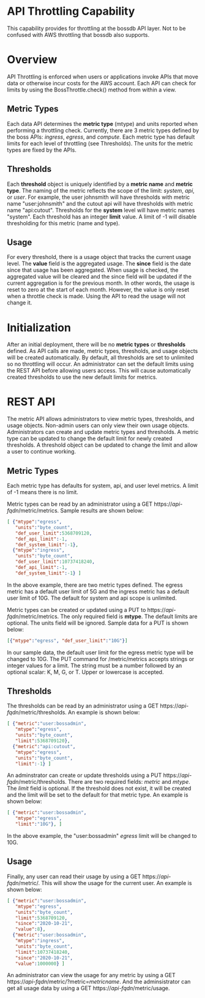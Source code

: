 # API Throttling Capability
This capability provides for throttling at the bossdb API layer.
Not to be confused with AWS throttling that bossdb also supports. 

# Overview
API Throttling is enforced when users or applications invoke APIs that move data or otherwise incur costs for the AWS account. Each API can check for limits by using the BossThrottle.check() method from within a view. 

## Metric Types
Each data API determines the __metric type__ (mtype) and units reported when performing a throttling check.
Currently, there are 3 metric types defined by the boss APIs: _ingress_, _egress_, and _compute_.  Each metric type has default limits for each level of throttling (see Thresholds). The units for the metric types are fixed by the APIs.

## Thresholds
Each __threshold__ object is uniquely identified by a __metric name__ and __metric type__.  The naming of the metric reflects the scope of the limit: _system_, _api_, or _user_. For example, the user johnsmith will have thresholds with metric name \"user:johnsmith\" and the cutout api will have thresholds with metric name \"api:cutout\". Thresholds for the __system__ level will have metric names \"system\". Each threshold has an integer __limit__ value. A limit of -1 will disable thresholding for this metric (name and type).

## Usage
For every threshold, there is a usage object that tracks the current usage level. The __value__ field is the aggregated usage. The __since__ field is the date since that usage has been aggregated. When usage is checked, the aggregated value will be cleared and the since field will be updated if the current aggregation is for the previous month. In other words, the usage is reset to zero at the start of each month. However, the value is only reset when a throttle check is made. Using the API to read the usage will not change it.

# Initialization
After an initial deployment, there will be no __metric types__ or __thresholds__ defined. As API calls are made, metric types, thresholds, and usage objects will be created automatically. By default, all thresholds are set to unlimited so no throttling will occur. An administrator can set the default limits using the REST API before allowing users access. This will cause automatically created thresholds to use the new default limits for metrics. 

# REST API
The metric API allows administrators to view metric types, thresholds, and usage objects. Non-admin users can only view their own usage objects. Administrators can create and update metric types and thresholds. A metric type can be updated to change the default limit for newly created thresholds. A threshold object can be updated to change the limit and allow a user to continue working.

## Metric Types
Each metric type has defaults for system, api, and user level metrics. A limit of -1 means there is no limit.

Metric types can be read by an administrator using a GET https://_api-fqdn_/metric/metrics. Sample results are shown below:

```json
[ {"mtype":"egress",
   "units":"byte_count",
   "def_user_limit":5368709120,
   "def_api_limit":-1,
   "def_system_limit":-1},
  {"mtype":"ingress",
   "units":"byte_count",
   "def_user_limit":10737418240,
   "def_api_limit":-1,
   "def_system_limit":-1} ]
```

In the above example, there are two metric types defined. The egress metric has a default user limit of 5G and the ingress metric has a default user limit of 10G. The default for system and api scope is unlimited.

Metric types can be created or updated using a PUT to https://_api-fqdn_/metric/metrics. The only required field is __mtype__. The default limits are optional. The units field will be ignored. Sample data for a PUT is shown below:

```json
[{"mtype":"egress", "def_user_limit":"10G"}]
```
In our sample data, the default user limit for the egress metric type will be changed to 10G. The PUT command for /metric/metrics accepts strings or integer values for a limit. The string must be a number followed by an optional scalar: K, M, G, or T. Upper or lowercase is accepted.

## Thresholds
The thresholds can be read by an administrator using a GET https://_api-fqdn_/metric/thresholds. An example is shown below:

```json
[ {"metric":"user:bossadmin",
   "mtype":"egress",
   "units":"byte_count",
   "limit":5368709120},
  {"metric":"api:cutout",
   "mtype":"egress",
   "units":"byte_count",
   "limit":-1} ]
```
An adminstrator can create or update thresholds using a PUT https://_api-fqdn_/metric/thresholds. There are two required fields: _metric_ and _mtype_. The _limit_ field is optional. If the threshold does not exist, it will be created and the limit will be set to the default for that metric type. An example is shown below:

```json
[ {"metric":"user:bossadmin",
   "mtype":"egress",
   "limit":"10G"}, ]
```
In the above example, the "user:bossadmin" _egress_ limit will be changed to 10G. 

## Usage
Finally, any user can read their usage by using a GET https://_api-fqdn_/metric/. This will show the usage for the current user. An example is shown below:

```json
[ {"metric":"user:bossadmin",
   "mtype":"egress",
   "units":"byte_count",
   "limit":5368709120,
   "since":"2020-10-21",
   "value":8},
  {"metric":"user:bossadmin",
   "mtype":"ingress",
   "units":"byte_count",
   "limit":10737418240,
   "since":"2020-10-21",
   "value":1000000} ]
```

An administrator can view the usage for any metric by using a GET https://_api-fqdn_/metric/?metric=_metricname_. And the adminsistrator can get all usage data by using a GET https://_api-fqdn_/metric/usage.

